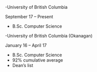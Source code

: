 -University of British Columbia 

September 17 – Present
* B.Sc. Computer Science

-University of British Columbia (Okanagan) 

January 16 – April 17
* B.Sc. Computer Science
* 92% cumulative average
* Dean’s list
